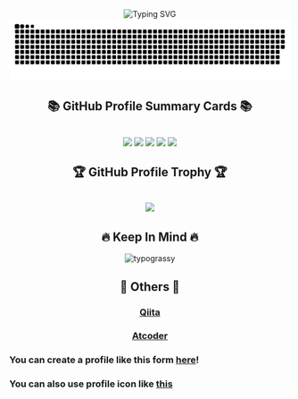 <div align="center">
  <img src="https://readme-typing-svg.demolab.com?font=Fira+Code&pause=1000&repeat=true&width=435&lines=Hi+there!+I'm+Yuto+Sasaki!;a+student+at+42Tokyo;Let's+build+something+amazing!" alt="Typing SVG" />
</div>

<picture>
  <source media="(prefers-color-scheme: dark)" srcset="https://raw.githubusercontent.com/Yutosaki/Yutosaki/output/github-contribution-grid-snake-dark.svg">
  <source media="(prefers-color-scheme: light)" srcset="https://raw.githubusercontent.com/Yutosaki/Yutosaki/output/github-contribution-grid-snake.svg">
  <img alt="github contribution grid snake animation" src="https://raw.githubusercontent.com/Yutosaki/Yutosaki/output/github-contribution-grid-snake.svg">
</picture>
</div>

<h2 align="center">📚 GitHub Profile Summary Cards 📚</h2>

<br/>
<div align="center">
    <img src="http://github-profile-summary-cards.vercel.app/api/cards/profile-details?username=Yutosaki&theme=tokyonight"/>
    <img src="http://github-profile-summary-cards.vercel.app/api/cards/repos-per-language?username=Yutosaki&theme=tokyonight"/>
    <img src="http://github-profile-summary-cards.vercel.app/api/cards/most-commit-language?username=Yutosaki&theme=tokyonight"/>
    <img src="http://github-profile-summary-cards.vercel.app/api/cards/stats?username=Yutosaki&theme=tokyonight"/>
    <img src="http://github-profile-summary-cards.vercel.app/api/cards/productive-time?username=Yutosaki&theme=tokyonight&utcOffset=9"/>

<!--     <img src="http://github-profile-summary-cards.vercel.app/api/cards/stats?username=Yutosaki&theme=github_dark"/> -->
</div>

<h2 align="center">🏆 GitHub Profile Trophy 🏆</h2>
<br/>
<div align="center">
    <img src="https://github-profile-trophy.vercel.app/?username=Yutosaki&theme=tokyonight"/>
</div>

<h2 align="center">🔥 Keep In Mind 🔥</h2>
<div align="center">
  
  <img alt="typograssy" src="https://typograssy.deno.dev/api?text=Code%20with%20Passion!%E3%80%80">
</div>

<h2 align="center">🎨 Others 🎨</h2>
<div align="center">

### [Qiita](https://qiita.com/Yutosaki)  
### [Atcoder](https://atcoder.jp/users/SasakiYuto)

</div>

### You can create a profile like this form [here](https://readmes.studio/)!
### You can also use profile icon like [this](https://github.com/Teamsasa/github-sns-profile-card) 
